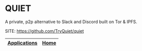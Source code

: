 # QUIET

 A private, p2p alternative to Slack and Discord built on Tor & IPFS.

 SITE: https://github.com/TryQuiet/quiet

 | [Applications](https://portable-linux-apps.github.io/apps.html) | [Home](https://portable-linux-apps.github.io)
 | --- | --- |
